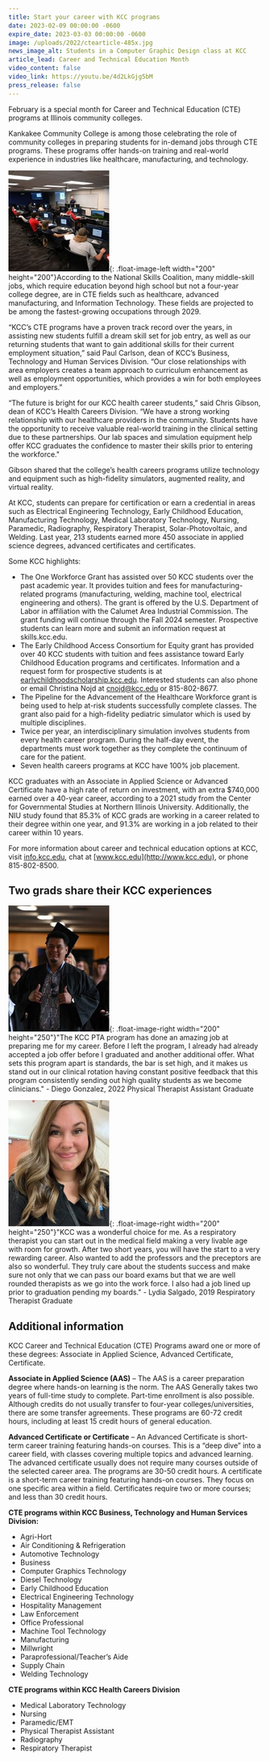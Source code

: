 ```yaml
---
title: Start your career with KCC programs
date: 2023-02-09 00:00:00 -0600
expire_date: 2023-03-03 00:00:00 -0600
image: /uploads/2022/ctearticle-485x.jpg
news_image_alt: Students in a Computer Graphic Design class at KCC
article_lead: Career and Technical Education Month
video_content: false
video_link: https://youtu.be/4d2LkGjg5bM
press_release: false
---
```

February is a special month for Career and Technical Education (CTE) programs at Illinois community colleges.

Kankakee Community College is among those celebrating the role of community colleges in preparing students for in-demand jobs through CTE programs. These programs offer hands-on training and real-world experience in industries like healthcare, manufacturing, and technology.

![](/uploads/2022/ctearticle-200x200.jpg){: .float-image-left width="200" height="200"}According to the National Skills Coalition, many middle-skill jobs, which require education beyond high school but not a four-year college degree, are in CTE fields such as healthcare, advanced manufacturing, and Information Technology. These fields are projected to be among the fastest-growing occupations through 2029.

“KCC’s CTE programs have a proven track record over the years, in assisting new students fulfill a dream skill set for job entry, as well as our returning students that want to gain additional skills for their current employment situation,” said Paul Carlson, dean of KCC’s Business, Technology and Human Services Division. “Our close relationships with area employers creates a team approach to curriculum enhancement as well as employment opportunities, which provides a win for both employees and employers.”

“The future is bright for our KCC health career students,” said Chris Gibson, dean of KCC’s Health Careers Division. “We have a strong working relationship with our healthcare providers in the community. Students have the opportunity to receive valuable real-world training in the clinical setting due to these partnerships. Our lab spaces and simulation equipment help offer KCC graduates the confidence to master their skills prior to entering the workforce."

Gibson shared that the college’s health careers programs utilize technology and equipment such as high-fidelity simulators, augmented reality, and virtual reality.&nbsp;

At KCC, students can prepare for certification or earn a credential in areas such as Electrical Engineering Technology, Early Childhood Education, Manufacturing Technology, Medical Laboratory Technology, Nursing, Paramedic, Radiography, Respiratory Therapist, Solar-Photovoltaic, and Welding. Last year, 213 students earned more 450 associate in applied science degrees, advanced certificates and certificates.

Some KCC highlights:

* The One Workforce Grant has assisted over 50 KCC students over the past academic year. It provides tuition and fees for manufacturing-related programs (manufacturing, welding, machine tool, electrical engineering and others). The grant is offered by the U.S. Department of Labor in affiliation with the Calumet Area Industrial Commission. The grant funding will continue through the Fall 2024 semester. Prospective students can learn more and submit an information request at skills.kcc.edu.
* The Early Childhood Access Consortium for Equity grant has provided over 40 KCC students with tuition and fees assistance toward Early Childhood Education programs and certificates. Information and a request form for prospective students is at [earlychildhoodscholarship.kcc.edu](https://earlychildhoodscholarship.kcc.edu/). Interested students can also phone or email Christina Nojd at [cnojd@kcc.edu](mailto:cnojd@kcc.edu) or 815-802-8677.
* The Pipeline for the Advancement of the Healthcare Workforce grant is being used to help at-risk students successfully complete classes. The grant also paid for a high-fidelity pediatric simulator which is used by multiple disciplines.&nbsp;
* Twice per year, an interdisciplinary simulation involves students from every health career program. During the half-day event, the departments must work together as they complete the continuum of care for the patient.
* Seven health careers programs at KCC have 100% job placement.

KCC graduates with an Associate in Applied Science or Advanced Certificate have a high rate of return on investment, with an extra $740,000 earned over a 40-year career, according to a 2021 study from the Center for Governmental Studies at Northern Illinois University. Additionally, the NIU study found that 85.3% of KCC grads are working in a career related to their degree within one year, and 91.3% are working in a job related to their career within 10 years.

For more information about career and technical education options at KCC, visit [info.kcc.edu](https://info.kcc.edu/), chat at [www.kcc.edu](http://www.kcc.edu), or phone 815-802-8500.

## Two grads share their KCC experiences

![](/uploads/2022/diego-gonzalez200x250.jpg){: .float-image-right width="200" height="250"}"The KCC PTA program has done an amazing job at preparing me for my career. Before I left the program, I already had already accepted a job offer before I graduated and another additional offer. What sets this program apart is standards, the bar is set high, and it makes us stand out in our clinical rotation having constant positive feedback that this program consistently sending out high quality students as we become clinicians." - Diego Gonzalez, 2022 Physical Therapist Assistant Graduate

![](/uploads/2022/lydia-salgado200x250.jpg){: .float-image-right width="200" height="250"}"KCC was a wonderful choice for me. As a respiratory therapist you can start out in the medical field making a very livable age with room for growth. After two short years, you will have the start to a very rewarding career. Also wanted to add the professors and the preceptors are also so wonderful. They truly care about the students success and make sure not only that we can pass our board exams but that we are well rounded therapists as we go into the work force. I also had a job lined up prior to graduation pending my boards." - Lydia Salgado, 2019 Respiratory Therapist Graduate

## Additional information

KCC Career and Technical Education (CTE) Programs award one or more of these degrees: Associate in Applied Science, Advanced Certificate, Certificate.

**Associate in Applied Science (AAS)** – The AAS is a career preparation degree where hands-on learning is the norm. The AAS Generally takes two years of full-time study to complete. Part-time enrollment is also possible. Although credits do not usually transfer to four-year colleges/universities, there are some transfer agreements. These programs are 60-72 credit hours, including at least 15 credit hours of general education.

**Advanced Certificate or Certificate** – An Advanced Certificate is short-term career training featuring hands-on courses. This is a “deep dive” into a career field, with classes covering multiple topics and advanced learning. The advanced certificate usually does not require many courses outside of the selected career area. The programs are 30-50 credit hours. A certificate is a short-term career training featuring hands-on courses. They focus on one specific area within a field. Certificates require two or more courses; and less than 30 credit hours.

**CTE programs within KCC Business, Technology and Human Services Division:**

* Agri-Hort
* Air Conditioning & Refrigeration
* Automotive Technology
* Business
* Computer Graphics Technology
* Diesel Technology
* Early Childhood Education
* Electrical Engineering Technology
* Hospitality Management
* Law Enforcement
* Office Professional
* Machine Tool Technology
* Manufacturing
* Millwright
* Paraprofessional/Teacher’s Aide
* Supply Chain
* Welding Technology

**CTE programs within KCC Health Careers Division**

* Medical Laboratory Technology
* Nursing
* Paramedic/EMT
* Physical Therapist Assistant
* Radiography
* Respiratory Therapist